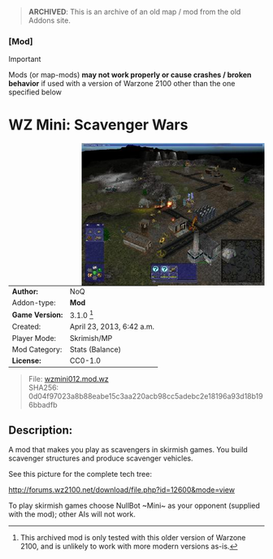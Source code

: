 > **ARCHIVED**: This is an archive of an old map / mod from the old Addons site.

### [Mod]

> [!IMPORTANT]
> Mods (or map-mods) **may not work properly or cause crashes / broken behavior** if used with a version of Warzone 2100 other than the one specified below

# WZ Mini: Scavenger Wars

<img src="./preview.jpg" align="right" />

| | |
| - | - |
| __Author:__ | NoQ |
| Addon-type: | __Mod__ |
| __Game Version:__ | 3.1.0 [^1] |
| Created: | April 23, 2013, 6:42 a.m. |
| Player Mode: | Skrimish/MP |
| Mod Category: | Stats (Balance) |
| __License:__ | CC0-1.0 |

> File: [wzmini012.mod.wz](https://github.com/Warzone2100/old-addons-site/raw/main/assets/149/wzmini012.mod.wz)  
> SHA256: 0d04f97023a8b88eabe15c3aa220acb98cc5adebc2e18196a93d18b196bbadfb

## Description:

A mod that makes you play as scavengers in skirmish games. You build scavenger structures and produce scavenger vehicles.

See this picture for the complete tech tree:

http://forums.wz2100.net/download/file.php?id=12600&mode=view

To play skirmish games choose NullBot ~Mini~ as your opponent (supplied with the mod); other AIs will not work.

[^1]: This archived mod is only tested with this older version of Warzone 2100, and is unlikely to work with more modern versions as-is.
